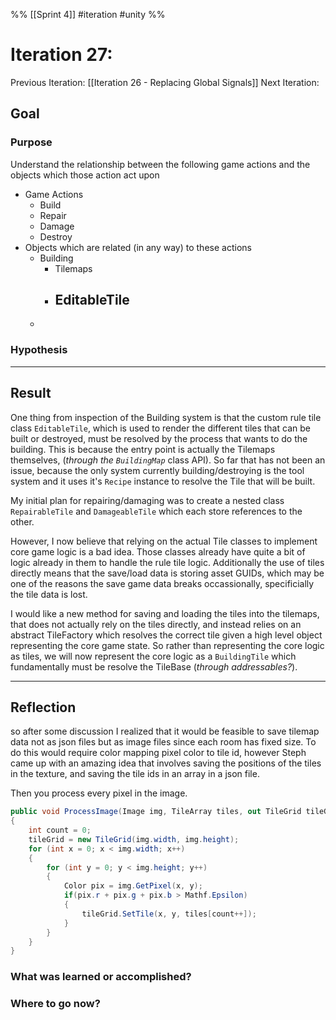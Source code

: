 %%
[[Sprint 4]] #iteration #unity
%%
# Iteration 27:
Previous Iteration: [[Iteration 26 - Replacing Global Signals]]
Next Iteration: 


## Goal


### Purpose
Understand the relationship between the following game actions and the objects which those action act upon
- Game Actions
	- Build
	- Repair
	- Damage
	- Destroy
- Objects which are related (in any way) to these actions
	- Building
		- Tilemaps
		- EditableTile
			- 
	- 

### Hypothesis


----
## Result

One thing from inspection of the Building system is that the custom rule tile class `EditableTile`, which is used to render the different tiles that can be built or destroyed, must be resolved by the process that wants to do the building.  This is because the entry point is actually the Tilemaps themselves, (*through the `BuildingMap`* class API).  So far that has not been an issue, because the only system currently building/destroying is the tool system and it uses it's `Recipe` instance to resolve the Tile that will be built.  

My initial plan for repairing/damaging was to create a nested class `RepairableTile` and `DamageableTile` which each store references to the other.  

However, I now believe that relying on the actual Tile classes to implement core game logic is a bad idea.  Those classes already have quite a bit of logic already in them to handle the rule tile logic.  Additionally the use of tiles directly means that the save/load data is storing asset GUIDs, which may be one of the reasons the save game data breaks occassionally, specificially the tile data is lost.

I would like a new method for saving and loading the tiles into the tilemaps, that does not actually rely on the tiles directly, and instead relies on an abstract TileFactory which resolves the correct tile given a high level object representing the core game state.  So rather than representing the core logic as tiles, we will now represent the core logic as a `BuildingTile` which fundamentally must be resolve the TileBase (*through addressables?*).


----
## Reflection

so after some discussion I realized that it would be feasible to save tilemap data not as json files but as image files since each room has fixed size.  To do this would require color mapping pixel color to tile id, however Steph came up with an amazing idea that involves saving the positions of the tiles in the texture, and saving the tile ids in an array in a json file.

Then you process every pixel in the image.  


```cs
public void ProcessImage(Image img, TileArray tiles, out TileGrid tileGrid)
{
	int count = 0;
	tileGrid = new TileGrid(img.width, img.height);
	for (int x = 0; x < img.width; x++)
	{
		for (int y = 0; y < img.height; y++)
		{
			Color pix = img.GetPixel(x, y);
			if(pix.r + pix.g + pix.b > Mathf.Epsilon)
			{
				tileGrid.SetTile(x, y, tiles[count++]);
			}
		}
	}
}
```

### What was learned or accomplished?


### Where to go now?

